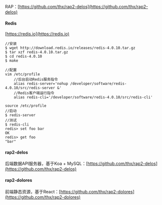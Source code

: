 RAP：[https://github.com/thx/rap2-delos](https://github.com/thx/rap2-delos)

#### Redis

[https://redis.io](https://redis.io)

```
//安装
$ wget http://download.redis.io/releases/redis-4.0.10.tar.gz
$ tar xzf redis-4.0.10.tar.gz
$ cd redis-4.0.10
$ make

//配置
vim /etc/profile
    //后台启动Redis服务指令
    alias redis-server='nohup /developer/software/redis-4.0.10/src/redis-server &'
    //Redis客户端运行指令
    alias redis-cli='/developer/software/redis-4.0.10/src/redis-cli'
    
source /etc/profile
//启动
$ redis-server
//测试
$ redis-cli
redis> set foo bar
OK
redis> get foo
"bar"
```

#### rap2-delos

后端数据API服务器，基于Koa + MySQL：[https://github.com/thx/rap2-delos](https://github.com/thx/rap2-delos)

#### rap2-dolores

前端静态资源，基于React：[https://github.com/thx/rap2-dolores](https://github.com/thx/rap2-dolores)



